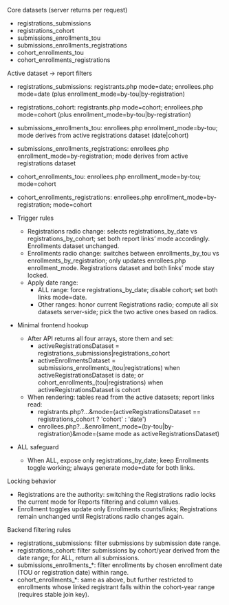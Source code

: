 Core datasets (server returns per request)
  - registrations_submissions
  - registrations_cohort
  - submissions_enrollments_tou
  - submissions_enrollments_registrations
  - cohort_enrollments_tou
  - cohort_enrollments_registrations

Active dataset → report filters
  - registrations_submissions: registrants.php mode=date; enrollees.php mode=date (plus enrollment_mode=by-tou|by-registration)
  - registrations_cohort: registrants.php mode=cohort; enrollees.php mode=cohort (plus enrollment_mode=by-tou|by-registration)
  - submissions_enrollments_tou: enrollees.php enrollment_mode=by-tou; mode derives from active registrations dataset (date|cohort)
  - submissions_enrollments_registrations: enrollees.php enrollment_mode=by-registration; mode derives from active registrations dataset
  - cohort_enrollments_tou: enrollees.php enrollment_mode=by-tou; mode=cohort
  - cohort_enrollments_registrations: enrollees.php enrollment_mode=by-registration; mode=cohort

- Trigger rules
  - Registrations radio change: selects registrations_by_date vs registrations_by_cohort; set both report links’ mode accordingly. Enrollments dataset unchanged.
  - Enrollments radio change: switches between enrollments_by_tou vs enrollments_by_registration; only updates enrollees.php enrollment_mode. Registrations dataset and both links’ mode stay locked.
  - Apply date range:
    - ALL range: force registrations_by_date; disable cohort; set both links mode=date.
    - Other ranges: honor current Registrations radio; compute all six datasets server-side; pick the two active ones based on radios.

- Minimal frontend hookup
  - After API returns all four arrays, store them and set:
    - activeRegistrationsDataset = registrations_submissions|registrations_cohort
    - activeEnrollmentsDataset = submissions_enrollments_(tou|registrations) when activeRegistrationsDataset is date; or cohort_enrollments_(tou|registrations) when activeRegistrationsDataset is cohort
  - When rendering: tables read from the active datasets; report links read:
    - registrants.php?…&mode=(activeRegistrationsDataset == registrations_cohort ? 'cohort' : 'date')
    - enrollees.php?…&enrollment_mode=(by-tou|by-registration)&mode=(same mode as activeRegistrationsDataset)

- ALL safeguard
  - When ALL, expose only registrations_by_date; keep Enrollments toggle working; always generate mode=date for both links.

Locking behavior
  - Registrations are the authority: switching the Registrations radio locks the current mode for Reports filtering and column values.
  - Enrollment toggles update only Enrollments counts/links; Registrations remain unchanged until Registrations radio changes again.

Backend filtering rules
  - registrations_submissions: filter submissions by submission date range.
  - registrations_cohort: filter submissions by cohort/year derived from the date range; for ALL, return all submissions.
  - submissions_enrollments_*: filter enrollments by chosen enrollment date (TOU or registration date) within range.
  - cohort_enrollments_*: same as above, but further restricted to enrollments whose linked registrant falls within the cohort-year range (requires stable join key).